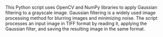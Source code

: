 

This Python script uses OpenCV and NumPy libraries to apply Gaussian filtering to a grayscale image. Gaussian filtering is a widely used image processing method for blurring images and minimizing noise. The script processes an input image in TIFF format by reading it, applying the Gaussian filter, and saving the resulting image in the same format.


 
 
